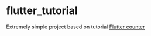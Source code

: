 # flutter_tutorial

Extremely simple project based on tutorial [Flutter counter](https://bloclibrary.dev/tutorials/flutter-counter/)
